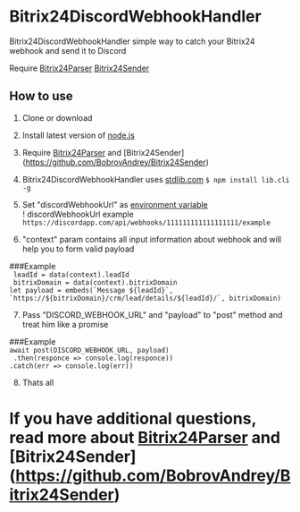 # Bitrix24DiscordWebhookHandler
Bitrix24DiscordWebhookHandler simple way to catch your Bitrix24 webhook and send it to Discord

Require [Bitrix24Parser](https://github.com/BobrovAndrey/Bitrix24Parser)
        [Bitrix24Sender](https://github.com/BobrovAndrey/Bitrix24Sender)


## How to use
1. Clone or download  

2. Install latest version of [node.js](https://nodejs.org/en/)  

3. Require [Bitrix24Parser](https://github.com/BobrovAndrey/Bitrix24Parser) and [Bitrix24Sender]  (https://github.com/BobrovAndrey/Bitrix24Sender)  

4. Bitrix24DiscordWebhookHandler uses [stdlib.com](https://stdlib.com/) ```$ npm install lib.cli -g```   

5. Set "discordWebhookUrl" as [environment variable](https://en.wikipedia.org/wiki/Environment_variable)    
  ! discordWebhookUrl example ```https://discordapp.com/api/webhooks/111111111111111111/example ```   

6. "context" param contains all input information about webhook and will help you to form valid payload  

###Example  
``` leadId = data(context).leadId```  
``` bitrixDomain = data(context).bitrixDomain```  
``` let payload = embeds(`Message ${leadId}`, `https://${bitrixDomain}/crm/lead/details/${leadId}/`, bitrixDomain) ```  

7. Pass "DISCORD_WEBHOOK_URL" and "payload" to "post" method and treat him like a promise  
  
###Example  
```await post(DISCORD_WEBHOOK_URL, payload)```  
``` .then(responce => console.log(responce))```  
``` .catch(err => console.log(err)) ```   

8. Thats all

 # If you have additional questions, read more about [Bitrix24Parser](https://github.com/BobrovAndrey/Bitrix24Parser) and [Bitrix24Sender]  (https://github.com/BobrovAndrey/Bitrix24Sender)  
